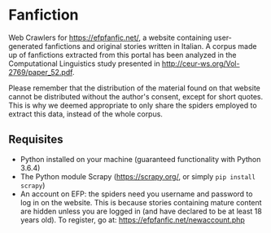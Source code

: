 # Fanfiction
Web Crawlers for https://efpfanfic.net/, a website containing user-generated fanfictions and original stories written in Italian. A corpus made up of fanfictions extracted from this portal has been analyzed in the Computational Linguistics study presented in http://ceur-ws.org/Vol-2769/paper_52.pdf.

Please remember that the distribution of the material found on that website cannot be distributed without the author's consent, except for short quotes. This is why we deemed appropriate to only share the spiders employed to extract this data, instead of the whole corpus.

## Requisites
* Python installed on your machine (guaranteed functionality with Python 3.6.4)
* The Python module Scrapy (https://scrapy.org/, or simply `pip install scrapy`)
* An account on EFP: the spiders need you username and password to log in on the website. This is because stories containing mature content are hidden unless you are logged in (and have declared to be at least 18 years old). To register, go at: https://efpfanfic.net/newaccount.php

